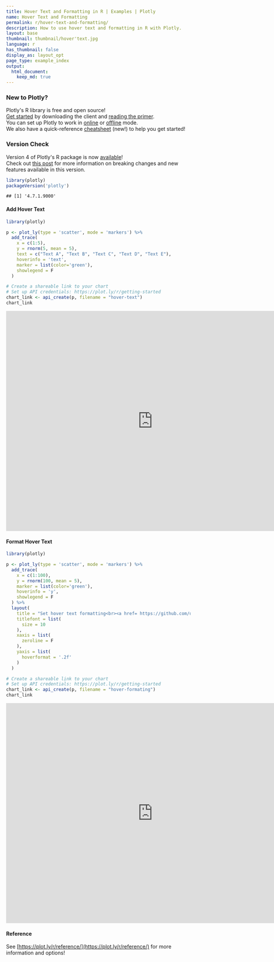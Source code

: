 ```yaml
---
title: Hover Text and Formatting in R | Examples | Plotly
name: Hover Text and Formatting
permalink: r/hover-text-and-formatting/
description: How to use hover text and formatting in R with Plotly.
layout: base
thumbnail: thumbnail/hover'text.jpg
language: r
has_thumbnail: false
display_as: layout_opt
page_type: example_index
output:
  html_document:
    keep_md: true
---
```




### New to Plotly?

Plotly's R library is free and open source!<br>
[Get started](https://plot.ly/r/getting-started/) by downloading the client and [reading the primer](https://plot.ly/r/getting-started/).<br>
You can set up Plotly to work in [online](https://plot.ly/r/getting-started/#hosting-graphs-in-your-online-plotly-account) or [offline](https://plot.ly/r/offline/) mode.<br>
We also have a quick-reference [cheatsheet](https://images.plot.ly/plotly-documentation/images/r_cheat_sheet.pdf) (new!) to help you get started!

### Version Check

Version 4 of Plotly's R package is now [available](https://plot.ly/r/getting-started/#installation)!<br>
Check out [this post](http://moderndata.plot.ly/upgrading-to-plotly-4-0-and-above/) for more information on breaking changes and new features available in this version.


```r
library(plotly)
packageVersion('plotly')
```

```
## [1] '4.7.1.9000'
```

#### Add Hover Text


```r
library(plotly)

p <- plot_ly(type = 'scatter', mode = 'markers') %>%
  add_trace(
    x = c(1:5), 
    y = rnorm(5, mean = 5),
    text = c("Text A", "Text B", "Text C", "Text D", "Text E"),
    hoverinfo = 'text',
    marker = list(color='green'),
    showlegend = F
  )

# Create a shareable link to your chart
# Set up API credentials: https://plot.ly/r/getting-started
chart_link <- api_create(p, filename = "hover-text")
chart_link
```

<iframe src="https://plot.ly/~RPlotBot/5226.embed" width="800" height="600" id="igraph" scrolling="no" seamless="seamless" frameBorder="0"> </iframe>

#### Format Hover Text 


```r
library(plotly)

p <- plot_ly(type = 'scatter', mode = 'markers') %>%
  add_trace(
    x = c(1:100), 
    y = rnorm(100, mean = 5), 
    marker = list(color='green'),
    hoverinfo = 'y',
    showlegend = F
  ) %>%
  layout(
    title = "Set hover text formatting<br><a href= https://github.com/d3/d3-time-format/blob/master/README.md#locale_format>https://github.com/d3/d3-time-format/blob/master/README.md#locale_format</a>",
    titlefont = list(
      size = 10
    ),
    xaxis = list(
      zeroline = F
    ),
    yaxis = list(
      hoverformat = '.2f'
    )
  )

# Create a shareable link to your chart
# Set up API credentials: https://plot.ly/r/getting-started
chart_link <- api_create(p, filename = "hover-formating")
chart_link
```

<iframe src="https://plot.ly/~RPlotBot/5228.embed" width="800" height="600" id="igraph" scrolling="no" seamless="seamless" frameBorder="0"> </iframe>

#### Reference

See [https://plot.ly/r/reference/](https://plot.ly/r/reference/) for more information and options!
